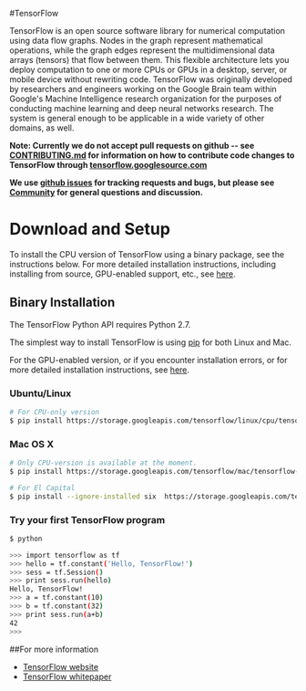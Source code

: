 #TensorFlow

TensorFlow is an open source software library for numerical computation using
data flow graphs.  Nodes in the graph represent mathematical operations, while
the graph edges represent the multidimensional data arrays (tensors) that flow
between them.  This flexible architecture lets you deploy computation to one
or more CPUs or GPUs in a desktop, server, or mobile device without rewriting
code.  TensorFlow was originally developed by researchers and engineers
working on the Google Brain team within Google's Machine Intelligence research
organization for the purposes of conducting machine learning and deep neural
networks research.  The system is general enough to be applicable in a wide
variety of other domains, as well.


**Note: Currently we do not accept pull requests on github -- see
[CONTRIBUTING.md](CONTRIBUTING.md) for information on how to contribute code
changes to TensorFlow through
[tensorflow.googlesource.com](https://tensorflow.googlesource.com/tensorflow)**

**We use [github issues](https://github.com/tensorflow/tensorflow/issues) for
tracking requests and bugs, but please see
[Community](tensorflow/g3doc/resources/index.md#community) for general questions
and discussion.**

# Download and Setup

To install the CPU version of TensorFlow using a binary package, see the
instructions below.  For more detailed installation instructions, including
installing from source, GPU-enabled support, etc., see
[here](tensorflow/g3doc/get_started/os_setup.md).

## Binary Installation

The TensorFlow Python API requires Python 2.7.

The simplest way to install TensorFlow is using
[pip](https://pypi.python.org/pypi/pip) for both Linux and Mac.

For the GPU-enabled version, or if you encounter installation errors, or for
more detailed installation instructions, see
[here](tensorflow/g3doc/get_started/os_setup.md#detailed_install).

### Ubuntu/Linux

```bash
# For CPU-only version
$ pip install https://storage.googleapis.com/tensorflow/linux/cpu/tensorflow-0.5.0-cp27-none-linux_x86_64.whl
```

### Mac OS X

```bash
# Only CPU-version is available at the moment.
$ pip install https://storage.googleapis.com/tensorflow/mac/tensorflow-0.5.0-py2-none-any.whl

# For El Capital
$ pip install --ignore-installed six  https://storage.googleapis.com/tensorflow/mac/tensorflow-0.5.0-py2-none-any.whl
```

### Try your first TensorFlow program

```sh
$ python

>>> import tensorflow as tf
>>> hello = tf.constant('Hello, TensorFlow!')
>>> sess = tf.Session()
>>> print sess.run(hello)
Hello, TensorFlow!
>>> a = tf.constant(10)
>>> b = tf.constant(32)
>>> print sess.run(a+b)
42
>>>

```

##For more information

* [TensorFlow website](http://tensorflow.org)
* [TensorFlow whitepaper](http://download.tensorflow.org/paper/whitepaper2015.pdf)
